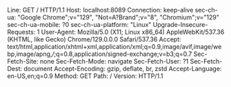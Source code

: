 Line: GET / HTTP/1.1
Host:  localhost:8089
Connection:  keep-alive
sec-ch-ua:  "Google Chrome";v="129", "Not=A?Brand";v="8", "Chromium";v="129"
sec-ch-ua-mobile:  ?0
sec-ch-ua-platform:  "Linux"
Upgrade-Insecure-Requests:  1
User-Agent:  Mozilla/5.0 (X11; Linux x86_64) AppleWebKit/537.36 (KHTML, like Gecko) Chrome/129.0.0.0 Safari/537.36
Accept:  text/html,application/xhtml+xml,application/xml;q=0.9,image/avif,image/webp,image/apng,*/*;q=0.8,application/signed-exchange;v=b3;q=0.7
Sec-Fetch-Site:  none
Sec-Fetch-Mode:  navigate
Sec-Fetch-User:  ?1
Sec-Fetch-Dest:  document
Accept-Encoding:  gzip, deflate, br, zstd
Accept-Language:  en-US,en;q=0.9
Method: GET
Path: /
Version: HTTP/1.1
